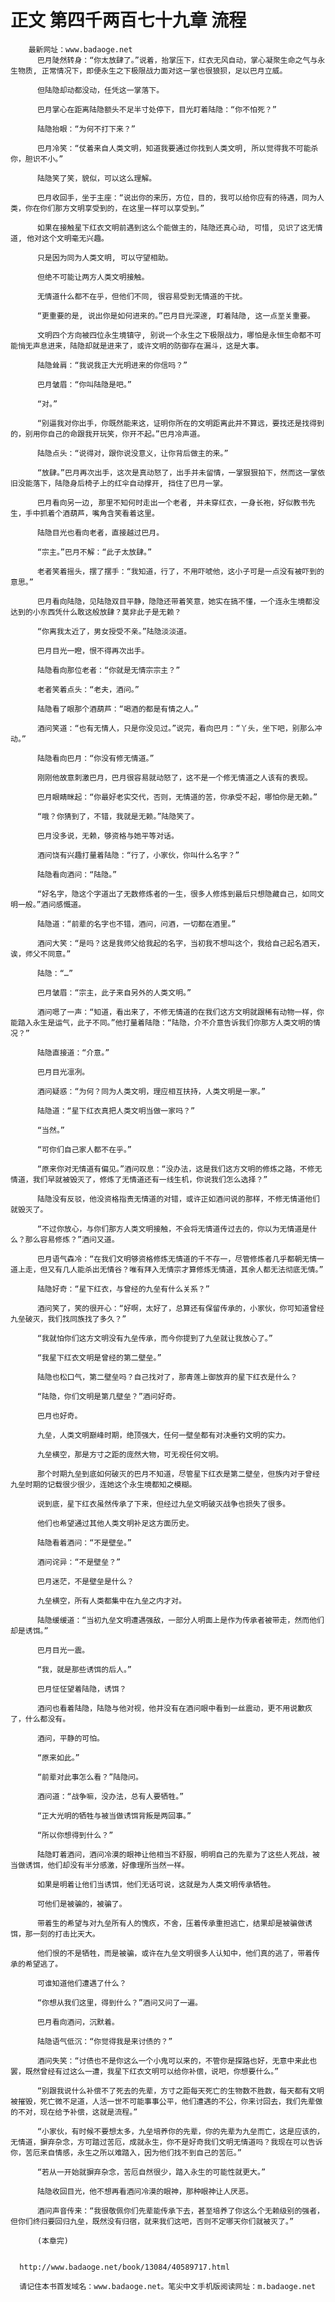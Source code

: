 # 正文 第四千两百七十九章 流程
        最新网址：www.badaoge.net
          巴月陡然转身：“你太放肆了。”说着，抬掌压下，红衣无风自动，掌心凝聚生命之气与永生物质, 正常情况下，即便永生之下极限战力面对这一掌也很狼狈，足以巴月立威。
      
          但陆隐却动都没动，任凭这一掌落下。
      
          巴月掌心在距离陆隐额头不足半寸处停下，目光盯着陆隐：“你不怕死？”
      
          陆隐抬眼：“为何不打下来？”
      
          巴月冷笑：“仗着来自人类文明，知道我要通过你找到人类文明, 所以觉得我不可能杀你，胆识不小。”
      
          陆隐笑了笑，貌似，可以这么理解。
      
          巴月收回手，坐于主座：“说出你的来历，方位，目的，我可以给你应有的待遇，同为人类，你在你们那方文明享受到的，在这里一样可以享受到。”
      
          如果在接触星下红衣文明前遇到这么个能做主的，陆隐还真心动, 可惜, 见识了这无情道, 他对这个文明毫无兴趣。
      
          只是因为同为人类文明, 可以守望相助。
      
          但绝不可能让两方人类文明接触。
      
          无情道什么都不在乎，但他们不同, 很容易受到无情道的干扰。
      
          “更重要的是, 说出你是如何进来的。”巴月目光深邃, 盯着陆隐, 这一点至关重要。
      
          文明四个方向被四位永生境镇守, 别说一个永生之下极限战力，哪怕是永恒生命都不可能悄无声息进来，陆隐却就是进来了，或许文明的防御存在漏斗，这是大事。
      
          陆隐耸肩：“我说我正大光明进来的你信吗？”
      
          巴月皱眉：“你叫陆隐是吧。”
      
          “对。”
      
          “别逼我对你出手，你既然能来这，证明你所在的文明距离此并不算远，要找还是找得到的，别用你自己的命跟我开玩笑，你开不起。”巴月冷声道。
      
          陆隐点头：“说得对，跟你说没意义，让你背后做主的来。”
      
          “放肆。”巴月再次出手，这次是真动怒了，出手并未留情，一掌狠狠拍下，然而这一掌依旧没能落下，陆隐身后椅子上的红伞自动撑开, 挡住了巴月一掌。
      
          巴月看向另一边, 那里不知何时走出一个老者, 并未穿红衣，一身长袍，好似教书先生，手中抓着个酒葫芦，嘴角含笑看着这里。
      
          陆隐目光也看向老者，直接越过巴月。
      
          “宗主。”巴月不解：“此子太放肆。”
      
          老者笑着摇头，摆了摆手：“我知道，行了，不用吓唬他，这小子可是一点没有被吓到的意思。”
      
          巴月看向陆隐，见陆隐双目平静，隐隐还带着笑意，她实在搞不懂，一个连永生境都没达到的小东西凭什么敢这般放肆？莫非此子是无赖？
      
          “你离我太近了，男女授受不亲。”陆隐淡淡道。
      
          巴月目光一瞪，恨不得再次出手。
      
          陆隐看向那位老者：“你就是无情宗宗主？”
      
          老者笑着点头：“老夫，酒问。”
      
          陆隐看了眼那个酒葫芦：“喝酒的都是有情之人。”
      
          酒问笑道：“也有无情人，只是你没见过。”说完，看向巴月：“丫头，坐下吧，别那么冲动。”
      
          陆隐看向巴月：“你没有修无情道。”
      
          刚刚他故意刺激巴月，巴月很容易就动怒了，这不是一个修无情道之人该有的表现。
      
          巴月眼睛眯起：“你最好老实交代，否则，无情道的苦，你承受不起，哪怕你是无赖。”
      
          “哦？你猜到了，不错，我就是无赖。”陆隐笑了。
      
          巴月没多说，无赖，够资格与她平等对话。
      
          酒问饶有兴趣打量着陆隐：“行了，小家伙，你叫什么名字？”
      
          陆隐看向酒问：“陆隐。”
      
          “好名字，隐这个字道出了无数修炼者的一生，很多人修炼到最后只想隐藏自己，如同文明一般。”酒问感慨道。
      
          陆隐道：“前辈的名字也不错，酒问，问酒，一切都在酒里。”
      
          酒问大笑：“是吗？这是我师父给我起的名字，当初我不想叫这个，我给自己起名酒天，诶，师父不同意。”
      
          陆隐：“…”
      
          巴月皱眉：“宗主，此子来自另外的人类文明。”
      
          酒问嗯了一声：“知道，看出来了，不修无情道的在我们这方文明就跟稀有动物一样，你能踏入永生是运气，此子不同。”他打量着陆隐：“陆隐，介不介意告诉我们你那方人类文明的情况？”
      
          陆隐直接道：“介意。”
      
          巴月目光凛冽。
      
          酒问疑惑：“为何？同为人类文明，理应相互扶持，人类文明是一家。”
      
          陆隐道：“星下红衣真把人类文明当做一家吗？”
      
          “当然。”
      
          “可你们自己家人都不在乎。”
      
          “原来你对无情道有偏见。”酒问叹息：“没办法，这是我们这方文明的修炼之路，不修无情道，我们早就被毁灭了，修炼了无情道还有一线生机，你说我们怎么选择？”
      
          陆隐没有反驳，他没资格指责无情道的对错，或许正如酒问说的那样，不修无情道他们就毁灭了。
      
          “不过你放心，与你们那方人类文明接触，不会将无情道传过去的，你以为无情道是什么？那么容易修炼？”酒问又道。
      
          巴月语气森冷：“在我们文明够资格修炼无情道的千不存一，尽管修炼者几乎都朝无情一道上走，但又有几人能杀出无情谷？唯有拜入无情宗才算修炼无情道，其余人都无法彻底无情。”
      
          陆隐好奇：“星下红衣，与曾经的九垒有什么关系？”
      
          酒问笑了，笑的很开心：“好啊，太好了，总算还有保留传承的，小家伙，你可知道曾经九垒破灭，我们找同族找了多久？”
      
          “我就怕你们这方文明没有九垒传承，而今你提到了九垒就让我放心了。”
      
          “我星下红衣文明是曾经的第二壁垒。”
      
          陆隐也松口气，第二壁垒吗？自己找对了，那青莲上御放弃的星下红衣是什么？
      
          “陆隐，你们文明是第几壁垒？”酒问好奇。
      
          巴月也好奇。
      
          九垒，人类文明巅峰时期，绝顶强大，任何一壁垒都有对决垂钓文明的实力。
      
          九垒横空，那是方寸之距的庞然大物，可无视任何文明。
      
          那个时期九垒到底如何破灭的巴月不知道，尽管星下红衣是第二壁垒，但族内对于曾经九垒时期的记载很少很少，连她这个永生境都知之模糊。
      
          说到底，星下红衣虽然传承了下来，但经过九垒文明破灭战争也损失了很多。
      
          他们也希望通过其他人类文明补足这方面历史。
      
          陆隐看着酒问：“不是壁垒。”
      
          酒问诧异：“不是壁垒？”
      
          巴月迷茫，不是壁垒是什么？
      
          九垒横空，所有人类都集中在九垒之内才对。
      
          陆隐缓缓道：“当初九垒文明遭遇强敌，一部分人明面上是作为传承者被带走，然而他们却是诱饵。”
      
          巴月目光一震。
      
          “我，就是那些诱饵的后人。”
      
          巴月怔怔望着陆隐，诱饵？
      
          酒问也看着陆隐，陆隐与他对视，他并没有在酒问眼中看到一丝震动，更不用说歉疚了，什么都没有。
      
          酒问，平静的可怕。
      
          “原来如此。”
      
          “前辈对此事怎么看？”陆隐问。
      
          酒问道：“战争嘛，没办法，总有人要牺牲。”
      
          “正大光明的牺牲与被当做诱饵背叛是两回事。”
      
          “所以你想得到什么？”
      
          陆隐盯着酒问，酒问冷漠的眼神让他相当不舒服，明明自己的先辈为了这些人死战，被当做诱饵，他们却没有半分感激，好像理所当然一样。
      
          如果是明着让他们当诱饵，他们无话可说，这就是为人类文明传承牺牲。
      
          可他们是被骗的，被骗了。
      
          带着生的希望与对九垒所有人的愧疚，不舍，压着传承重担逃亡，结果却是被骗做诱饵，那一刻的打击比天大。
      
          他们恨的不是牺牲，而是被骗，或许在九垒文明很多人认知中，他们真的逃了，带着传承的希望逃了。
      
          可谁知道他们遭遇了什么？
      
          “你想从我们这里，得到什么？”酒问又问了一遍。
      
          巴月看向酒问，沉默着。
      
          陆隐语气低沉：“你觉得我是来讨债的？”
      
          酒问失笑：“讨债也不是你这么一个小鬼可以来的，不管你是探路也好，无意中来此也罢，既然曾经有过这么一遭，我星下红衣文明可以给你补偿，说吧，你想要什么。”
      
          “别跟我说什么补偿不了死去的先辈，方寸之距每天死亡的生物数不胜数，每天都有文明被摧毁，死亡微不足道，人活一世不可能事事公平，他们遭遇的不公，你来讨回去，我们先辈做的不对，现在给予补偿，这就是流程。”
      
          “小家伙，有时候不要想太多，九垒培养你的先辈，你的先辈为九垒而亡，这是应该的，无情道，摒弃杂念，方可踏过苦厄，成就永生，你不是好奇我们文明无情道吗？我现在可以告诉你，苦厄来自情感，永生之所以难踏入，因为他们找不到自己的苦厄。”
      
          “若从一开始就摒弃杂念，苦厄自然很少，踏入永生的可能性就更大。”
      
          陆隐收回目光，他不想再看酒问冷漠的眼神，那种眼神让人厌恶。
      
          酒问声音传来：“我很敬佩你们先辈能传承下去，甚至培养了你这么个无赖级别的强者，但你们终归要回归九垒，既然没有归宿，就来我们这吧，否则不定哪天你们就被灭了。”
      
          (本章完)
      
      
      http://www.badaoge.net/book/13084/40589717.html
      
      请记住本书首发域名：www.badaoge.net。笔尖中文手机版阅读网址：m.badaoge.net